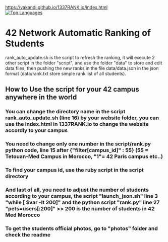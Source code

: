 https://vakandi.github.io/1337RANK.io/index.html
<br>
[![Top Languages](https://img.shields.io/github/languages/top/vakandi/1337RANK.io?color=green&label=shell&logo=github)](https://github.com/vakandi/vakandi)
# 42 Network Automatic Ranking of Students
rank_auto_update.sh is the script to refresh the ranking, it will execute 2 other script in the folder "script", and use the folder "data" to store and edit data files, then pushing the new ranks in the file data/data.json in the json format (data/rank.txt store simple rank list of all students).


## How to Use the script for your 42 campus anywhere in the world
### You can change the directory name in the script rank_auto_update.sh (line 16) by your website folder, you can use the index.html in 1337RANK.io to change the website accordly to your campus
### You need to change only one number in the script/rank.py python code, line 15 after {"filter[campus_id]" : 55} (55 = Tetouan-Med Campus in Morocco, "1"= 42 Paris campus etc..)
### To find your campus id, use the ruby script in the script directory
### And last of all, you need to adjust the number of students according to your campus, the script "launch_json.sh" line 3 "while [ $var -lt 200]"  and the python script "rank.py" line 27 "pets=users[:200]"  >> 200 is the number of students in 42 Med Morocco
### To get the students official photos, go to "photos" folder and check the readme
